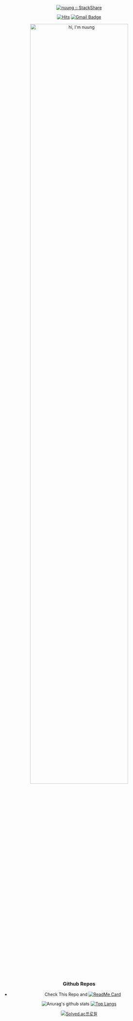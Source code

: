 <div align = "center">
  <a href="https://stackshare.io/nuung/my-stack">
    <img src="http://img.shields.io/badge/tech-stack-0690fa.svg?style=flat" alt="nuung :: StackShare" />
  </a>
  
[![Hits](https://hits.seeyoufarm.com/api/count/incr/badge.svg?url=https%3A%2F%2Fgithub.com%2FNuung&count_bg=%23003376&title_bg=%23555555&icon=sparkfun.svg&icon_color=%23E7E7E7&title=hits&edge_flat=false)](https://hits.seeyoufarm.com)
[![Gmail Badge](https://img.shields.io/badge/Gmail-d14836?style=flat&logo=Gmail&logoColor=white&link=mailto:snugyun01@gmail.com)](mailto:qlgks1@gmail.com)

<img src="https://nuung.github.io/vanilla-javascript/NomadJS/images/svg.svg" width="80%" alt="hi, I'm nuung" />
</div>
          
###

<div align = "center">

### Github Repos
  - Check This Repo and 
[![ReadMe Card](https://github-readme-stats.vercel.app/api/pin/?username=Nuung&repo=vanilla-javascript&show_owner=true&theme=dark)](https://github.com/Nuung/vanilla-javascript)

![Anurag's github stats](https://github-readme-stats.vercel.app/api?username=Nuung&theme=dark&show_icons=true)
[![Top Langs](https://github-readme-stats.vercel.app/api/top-langs/?username=Nuung&theme=dark&langs_count=10&layout=compact)](https://github.com/anuraghazra/github-readme-stats)
  
  [![Solved.ac프로필](http://mazassumnida.wtf/api/v2/generate_badge?boj=qlgks1)](https://solved.ac/qlgks1)  

</div>

